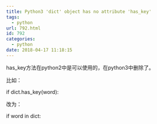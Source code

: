 ```yaml
---
title: Python3 'dict' object has no attribute 'has_key'
tags:
  - python
url: 792.html
id: 792
categories:
  - python
date: 2018-04-17 11:18:15
---
```


has_key方法在python2中是可以使用的，在python3中删除了。

比如：

if dict.has_key(word):

改为：

if word in dict: